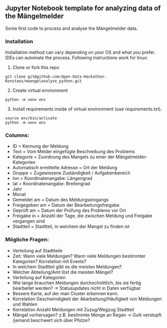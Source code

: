 ## Jupyter Notebook template for analyzing data of the Mängelmelder

Some first code to process and analyse the Mängelmelder data.

### Installation
Installation method can vary depending on your OS and what you prefer. IDEs can automate the process. 
Following instructions work for linux:

1. Clone or fork this repo
```
git clone git@github.com:Open-Data-Hackathon-Konstanz/maengelanalyse_python.git
```
2. Create virtual environment
```
python -m venv env
```
3. Install requirements inside of virtual environment (use requirements.txt). 
```
source env/bin/activate
python -m venv env
```

### Columns:

- ID = Kennung der Meldung
- Text = Vom Melder eingefügte Beschreibung des Problems
- Kategorie = Zuordnung des Mangels zu einer der Mängelmelder-Kategorien
- Automatisch ermittelte Adresse = Ort der Meldung
- Gruppe = Zugewiesene Zuständigkeit / Aufgabenbereich
- lon = Koordinatenangabe: Längengrad
- lat = Koordinatenangabe: Breitengrad
- Jahr
- Monat
- Gemeldet am = Datum des Meldungseingangs
- Freigegeben am = Datum der Bearbeitungsfreigabe
- Geprüft am = Datum der Prüfung des Problems vor Ort
- Freigabe in = Anzahl der Tage, die zwischen Meldung und Freigabe vergangen sind
- Stadtteil = Stadtteil, in welchem der Mangel zu finden ist

### Mögliche Fragen:
- Verteilung auf Stadtteile
- Zeit: Wann viele Meldungen? Wann viele Meldungen bestimmter Kategorien? Korrelation mit Events? 
- In welchem Stadtteil gibt es die meisten Meldungen?
- Welcher Abteilung/Amt löst die meisten Mängel?
- Verteilung auf Kategorien
- Wie lange brauchen Meldungen durchschnittlich, bis sie fertig bearbeitet werden? -> Statusupdates nicht in Daten 
  verfügbar
- Bessere Karte, auf der man Cluster erkennen kann.
- Korrelation Geschwindigkeit der Abarbeitung/Häufigkeit von Meldungen und Wahlen
- Korrelation Anzahl Meldungen mit Zuzug/Wegzug Stadtteil
- Mängel vorhersagen? z.B. bestimmte Menge an Regen -> Gulli verstopft /jemand beschwert sich über Pfütze?


